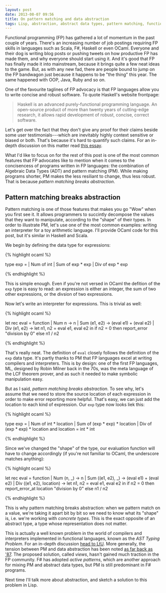 ```yaml
---
layout: post
date: 2013-08-07 09:56
title: On pattern matching and data abstraction
tags: Lisp, abstraction, abstract data types, pattern matching, functional programming
---
```


Functional programming (FP) has gathered a lot of momentum in the past couple of years. There's an increasing number of job postings requiring FP skills in languages such as Scala, F#, Haskell or even OCaml. Everyone and their dog is writing blog posts or pushing tweets on how productive FP has made them, and why everyone should start using it. And it's good that FP has finally made it into mainstream, because it brings quite a few neat ideas to the game. But, as with any new fad, there are people bound to jump on the FP bandwagon just because it happens to be "the thing" this year. The same happened with OOP, Java, Ruby and so on.

One of the favourite taglines of FP advocacy is that FP languages allow you to write concise and robust software. To quote Haskell's website frontpage:

> Haskell is an advanced purely-functional programming language. An open-source product of more than twenty years of cutting-edge research, it allows rapid development of robust, concise, correct software.

Let's get over the fact that they don't give any proof for their claims beside some user testimonials---which are inevitably highly context sensitive or biased or both. That's because it's hard to quantify such claims. For an in-depth discussion on this matter read [this essay](http://tagide.com/blog/2012/03/research-in-programming-languages/).

What I'd like to focus on for the rest of this post is one of the most common features that FP advocates like to mention when it comes to the concisencess of programs written in FP languages: the combination of Algebraic Data Types (ADT) and pattern matching (PM). While making programs shorter, PM makes the less resiliant to change, thus less robust. That is because _pattern matching breaks abstraction_.

## Pattern matching breaks abstraction

Pattern matching is one of those features that makes you go "Wow" when you first see it. It allows programmers to succintly decompose the values that they want to manipulate, according to the "shape" of their types. In order to illustrate PM, let's use one of the most common examples: writing an interpreter for a toy arithmetic language. I'll provide OCaml code for this post, but it's similar in Haskell and Scala.

We begin by defining the data type for expressions:

{% highlight ocaml %}

type exp =
  | Num of int
  | Sum of exp * exp
  | Div of exp * exp

{% endhighlight %}

This is simple enough. Even if you're not versed in OCaml the defition of the `exp` type is easy to read: an expression is either an integer, the sum of two other expressions, or the divsion of two expressions. 

Now let's write an interpreter for expressions. This is trivial as well:

{% highlight ocaml %}

let rec eval = function
  | Num n -> n
  | Sum (e1, e2) -> (eval e1) + (eval e2)
  | Div (e1, e2) -> 
    let n1, n2 = eval e1, eval e2 in
    if n2 = 0 then report_error "division by 0"
    else n1 / n2

{% endhighlight %}

That's really neat. The definition of `eval` closely follows the definition of the `exp` data type. It's partly thanks to PM that FP languages excel at writing compilers and interpreters. This is by design: one of the first FP languages, ML, designed by Robin Milner back in the 70s, was the meta language of the LCF theorem prover, and as such it needed to make symbolic manipulation easy.

But as I said, _pattern matching breaks abstraction_. To see why, let's assume that we need to store the source location of each expression in order to make error reporting more helpful. That's easy, we can just add the location to each kind of expression. Our `exp` type now looks liek this:

{% highlight ocaml %}

type exp =
  | Num of int * location
  | Sum of (exp * exp) * location
  | Div of (exp * exp) * location
and location = int * int

{% endhighlight %}

Since we've changed the "shape" of the type, our evaluation function will have to change accordingly (if you're not familiar to OCaml, the underscore matches anything):

{% highlight ocaml %}

let rec eval = function
  | Num (n, _) -> n
  | Sum ((e1, e2), _) -> (eval e1) + (eval e2)
  | Div ((e1, e2), location) -> 
    let n1, n2 = eval e1, eval e2 in
    if n2 = 0 then report_error_at location "division by 0"
    else n1 / n2

{% endhighlight %}

This is why pattern matching breaks abstraction: when we pattern match on a value, we're taking it apart bit by bit so we need to know what its "shape" is, i.e. we're working with _concrete types_. This is the exact opposite of an abstract type, a type whose representation does not matter.

This is actually a well known problem in the world of compilers and interpreters implemented in functional languages, known as the _AST Typing Problem_. For an in-depth discussion [head to LtU](http://lambda-the-ultimate.org/node/4170). More generally, the tension between PM and data abstraction has been noted [as far back as '87](http://www.cs.tufts.edu/~nr/cs257/archive/views/wadler.pdf). The proposed solution, called _views_, hasn't gained much traction in the FP community. F# has adopted _active patterns_, which are another approach for mixing PM and abstract data types, but PM is still predominant in F# programs.

Next time I'll talk more about abstraction, and sketch a solution to this problem in Lisp.